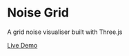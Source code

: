 # Noise Grid
A grid noise visualiser built with Three.js

[Live Demo](https://juniorxsound.github.io/noise_grid/)
